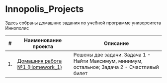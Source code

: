 # Innopolis_Projects
Здесь собраны домашние задания по учебной программе университета Иннополис

| #    | Наименование проекта                                                                                                        | Описание                                                     |
| ---- | --------------------------------------------------------------------------------------------------------------------------- | ------------------------------------------------------------ |
| 1.   | [Домашняя работа №1 (Homework_1)](https://github.com/NizaevEdgar/Innopolis_Projects/blob/main/Homework_1/homework_1.ipynb) | Решены две задачи. Задача 1 - Найти Максимум, минимум, остальное; Задача 2 - Счастливый билет|
